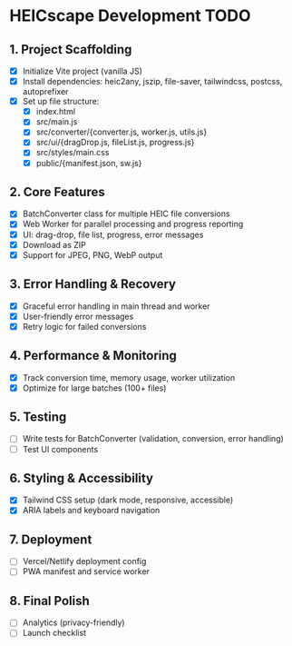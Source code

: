 # HEICscape Development TODO

## 1. Project Scaffolding
- [x] Initialize Vite project (vanilla JS)
- [x] Install dependencies: heic2any, jszip, file-saver, tailwindcss, postcss, autoprefixer
- [x] Set up file structure:
  - [x] index.html
  - [x] src/main.js
  - [x] src/converter/{converter.js, worker.js, utils.js}
  - [x] src/ui/{dragDrop.js, fileList.js, progress.js}
  - [x] src/styles/main.css
  - [x] public/{manifest.json, sw.js}

## 2. Core Features
- [x] BatchConverter class for multiple HEIC file conversions
- [x] Web Worker for parallel processing and progress reporting
- [x] UI: drag-drop, file list, progress, error messages
- [x] Download as ZIP
- [x] Support for JPEG, PNG, WebP output

## 3. Error Handling & Recovery
- [x] Graceful error handling in main thread and worker
- [x] User-friendly error messages
- [x] Retry logic for failed conversions

## 4. Performance & Monitoring
- [x] Track conversion time, memory usage, worker utilization
- [x] Optimize for large batches (100+ files)

## 5. Testing
- [ ] Write tests for BatchConverter (validation, conversion, error handling)
- [ ] Test UI components

## 6. Styling & Accessibility
- [x] Tailwind CSS setup (dark mode, responsive, accessible)
- [x] ARIA labels and keyboard navigation

## 7. Deployment
- [ ] Vercel/Netlify deployment config
- [ ] PWA manifest and service worker

## 8. Final Polish
- [ ] Analytics (privacy-friendly)
- [ ] Launch checklist
